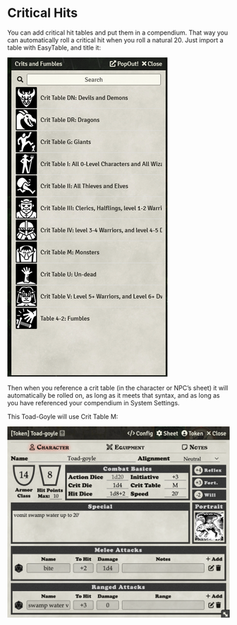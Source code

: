 # Critical Hits

You can add critical hit tables and put them in a compendium. That way you can automatically roll a critical hit when you roll a natural 20. Just import a table with EasyTable, and title it:

![Critical Hit Tables](images/crit_tables.png)

Then when you reference a crit table (in the character or NPC’s sheet) it will automatically be rolled on, as long as it meets that syntax, and as long as you have referenced your compendium in System Settings.

This Toad-Goyle will use Crit Table M:

![Monster Crit Table](images/monster_crit_table.png)



